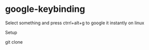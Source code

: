 # google-keybinding
Select something and press ctrrl+alt+g to google it instantly on linux

Setup

git clone 
